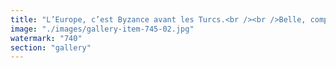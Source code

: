 ```yaml
---
title: "L’Europe, c’est Byzance avant les Turcs.<br /><br />Belle, complexe, moraliste… mais inerte.<br />Elle ne s'effondre pas — elle se fige. Lentement. Silencieusement.<br /><br />🔹 Économiquement, elle survit sous perfusion :<br />Croissance molle, dette publique massive, BCE en pilote automatique.<br />L’euro maintient un équilibre artificiel entre pays structurellement incompatibles.<br /><br />🔹 Politiquement, elle est schizophrène :<br />Les États parlent de souveraineté mais obéissent à une technocratie sans légitimité.<br />La démocratie devient un théâtre d’indignation, pendant que les vraies décisions se prennent ailleurs.<br /><br />🔹 Socialement, c’est la fatigue :<br />Jeunesse désabusée, populations vieillissantes, contrat social rompu.<br />Chacun se replie : sur Netflix, sur l’idéologie, ou sur l’expatriation.<br /><br />🔹 Géopolitiquement, c’est l’obsolescence :<br />Pas d’armée crédible, pas de vision stratégique.<br />Toujours donneuse de leçons, jamais actrice. L’Europe régule pendant que le monde agit.<br /><br />Elle croit encore à ses récits :<br />Droits de l’homme, modèle social, soft power.<br />Mais au fond, elle n’a plus d’élan vital.<br /><br />L’Europe ne meurt pas.<br />Elle s’éteint doucement.<br /><br />https://lnkd.in/edxNG-4m"
image: "./images/gallery-item-745-02.jpg"
watermark: "740"
section: "gallery"
---
```

